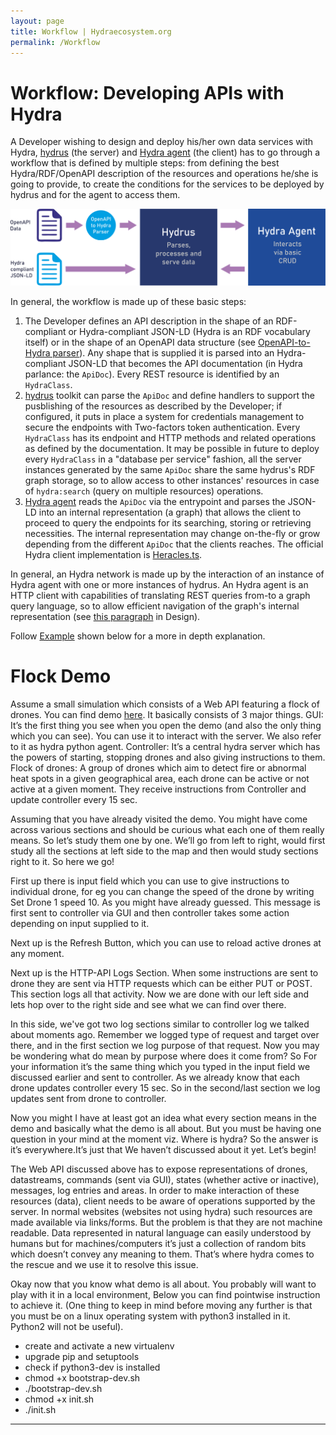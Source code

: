 ```yaml
---
layout: page
title: Workflow | Hydraecosystem.org
permalink: /Workflow
---
```


# Workflow: Developing APIs with Hydra

A Developer wishing to design and deploy his/her own data services with Hydra, [hydrus](https://github.com/HTTP-APIs/hydrus) (the server) and [Hydra agent](https://github.com/HTTP-APIs/hydra-python-agent) (the client)
has to go through a workflow that is defined by multiple steps: from defining the best Hydra/RDF/OpenAPI description of the
resources and operations he/she is going to provide, to create the conditions for the services to be deployed by hydrus and for the agent to access them. 

<img src="static/hydra workflow - horizontal.png"/>

In general, the workflow is made up of these basic steps:
1. The Developer defines an API description in the shape of an RDF-compliant or Hydra-compliant JSON-LD (Hydra is an RDF vocabulary itself) or in the shape of an OpenAPI data structure (see [OpenAPI-to-Hydra parser](https://github.com/HTTP-APIs/hydra-openapi-parser)). Any shape that is supplied it is parsed into an Hydra-compliant JSON-LD that becomes the API documentation (in Hydra parlance: the `ApiDoc`). Every REST resource is identified by an `HydraClass`.
2. [hydrus](https://github.com/HTTP-APIs/hydrus) toolkit can parse the `ApiDoc` and define handlers to support the pusblishing of the resources as described by the Developer; if configured, it puts in place a system for credentials management to secure the endpoints with Two-factors token authentication. Every `HydraClass` has its endpoint and HTTP methods and related operations as defined by the documentation. It may be possible in future to deploy every `HydraClass` in a "database per service" fashion, all the server instances generated by the same `ApiDoc` share the same hydrus's RDF graph storage, so to allow access to other instances' resources in case of `hydra:search` (query on multiple resources) operations.
3. [Hydra agent](https://github.com/HTTP-APIs/hydra-python-agent) reads the `ApiDoc` via the entrypoint and parses the JSON-LD into an internal representation (a graph) that allows the client to proceed to query the endpoints for its searching, storing or retrieving necessities. The internal representation may change on-the-fly or grow depending from the different `ApiDoc` that the clients reaches. The official Hydra client implementation is [Heracles.ts](https://github.com/HydraCG/Heracles.ts).

In general, an Hydra network is made up by the interaction of an instance of Hydra agent with one or more instances of hydrus. An Hydra agent is an HTTP client with capabilities of translating REST queries from-to a graph query language, so to allow efficient navigation of the graph's internal representation (see [this paragraph](/Design#hydrus-as-a-full-stack-module) in Design).

Follow [Example](Example.md) shown below for a more in depth explanation.

# Flock Demo

Assume a small simulation which consists of a Web API featuring a flock of drones. You can find demo [here](http://flockdemo.hydraecosystem.org). It basically consists of 3 major things.
GUI: It’s the first thing you see when you open the demo (and also the only thing which you can see). You can use it to interact with the server. We also refer to it as hydra python agent.
Controller: It’s a central hydra server which has the powers of starting, stopping drones and also giving instructions to them.
Flock of drones: A group of drones which aim to detect fire or abnormal heat spots in a given geographical area, each drone can be active or not active at a given moment. They receive instructions from Controller and update controller every 15 sec.

Assuming that you have already visited the demo. You might have come across various sections and should be curious what each one of them really means. So let’s study them one by one. We’ll go from left to right, would first study all the sections at left side to the map and then would study sections right to it. So here we go!

First up there is input field which you can use to give instructions to individual drone, for eg you can change the speed of the drone by writing Set Drone 1 speed 10. As you might have already guessed. This message is first sent to controller via GUI and then controller takes some action depending on input supplied to it. 

Next up is the Refresh Button, which you can use to reload active drones at any moment.

Next up is the HTTP-API Logs Section. When some instructions are sent to drone they are sent via HTTP requests which can be either PUT or POST. This section logs all that activity. Now we are done with our left side and lets hop over to the right side and see what we can find over there.

In this side, we've got two log sections similar to controller log we talked about moments ago. Remember we logged type of request and target over there, and in the first section we log purpose of that request. Now you may be wondering what do mean by purpose where does it come from? So For your information it’s the same thing which you typed in the input field we discussed earlier and sent to controller. As we already know that each drone updates controller every 15 sec. So in the second/last section we log updates sent from drone to controller.

Now you might I have at least got an idea what every section means in the demo and basically what the demo is all about. But you must be having one question in your mind at the moment viz. Where is hydra? So the answer is it’s everywhere.It’s just that We haven’t discussed about it yet. Let’s begin!

The Web API discussed above has to expose representations of drones, datastreams, commands (sent via GUI), states (whether active or inactive), messages, log entries and areas. In order to make  interaction of these resources (data), client needs to be aware of operations supported by the server. In normal websites (websites not using hydra) such resources are made available via links/forms. But the problem is that they are not machine readable. Data represented in natural language can easily understood by humans but for machines/computers it’s just a collection of random bits which doesn’t convey any meaning to them. That’s where hydra comes to the rescue and we use it to resolve this issue.

Okay now that you know what demo is all about. You probably will want to play with it in a local environment, Below you can find pointwise instruction to achieve it. (One thing to keep in mind before moving any further is that you must be on a linux operating system with python3 installed in it. Python2 will not be useful).

* create and activate a new virtualenv
* upgrade pip and setuptools
* check if python3-dev is installed
* chmod +x bootstrap-dev.sh
* ./bootstrap-dev.sh
* chmod +x init.sh
* ./init.sh


---


